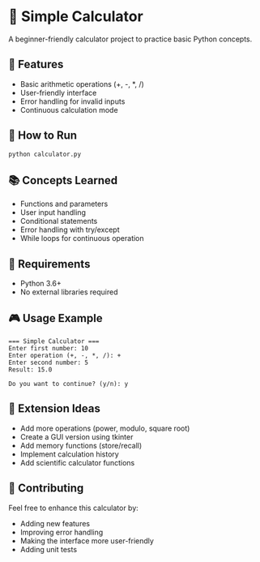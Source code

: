 # 🧮 Simple Calculator

A beginner-friendly calculator project to practice basic Python concepts.

## 🎯 Features

- Basic arithmetic operations (+, -, \*, /)
- User-friendly interface
- Error handling for invalid inputs
- Continuous calculation mode

## 🚀 How to Run

```bash
python calculator.py
```

## 📚 Concepts Learned

- Functions and parameters
- User input handling
- Conditional statements
- Error handling with try/except
- While loops for continuous operation

## 🔧 Requirements

- Python 3.6+
- No external libraries required

## 🎮 Usage Example

```
=== Simple Calculator ===
Enter first number: 10
Enter operation (+, -, *, /): +
Enter second number: 5
Result: 15.0

Do you want to continue? (y/n): y
```

## 🚀 Extension Ideas

- Add more operations (power, modulo, square root)
- Create a GUI version using tkinter
- Add memory functions (store/recall)
- Implement calculation history
- Add scientific calculator functions

## 🤝 Contributing

Feel free to enhance this calculator by:

- Adding new features
- Improving error handling
- Making the interface more user-friendly
- Adding unit tests
